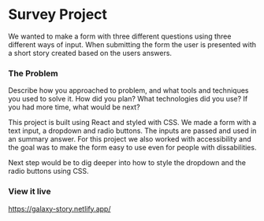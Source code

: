 # Survey Project

We wanted to make a form with three different questions using three different ways of input. When submitting the form the user is presented with a short story created based on the users answers.

### The Problem

Describe how you approached to problem, and what tools and techniques you used to solve it. How did you plan? What technologies did you use? If you had more time, what would be next?

This project is built using React and styled with CSS. We made a form with a text input, a dropdown and radio buttons. The inputs are passed and used in an summary answer. For this project we also worked with accessibility and the goal was to make the form easy to use even for people with dissabilities.

Next step would be to dig deeper into how to style the dropdown and the radio buttons using CSS.

### View it live

https://galaxy-story.netlify.app/
